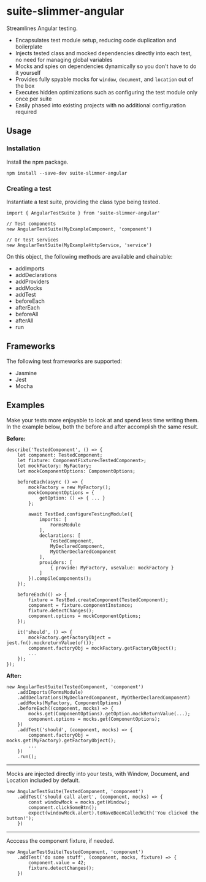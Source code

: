 # suite-slimmer-angular

Streamlines Angular testing.

* Encapsulates test module setup, reducing code duplication and boilerplate
* Injects tested class and mocked dependencies directly into each test, no need for managing global variables
* Mocks and spies on dependencies dynamically so you don't have to do it yourself
* Provides fully spyable mocks for `window`, `document`, and `location` out of the box
* Executes hidden optimizations such as configuring the test module only once per suite
* Easily phased into existing projects with no additional configuration required

## Usage

### Installation

Install the npm package.

```
npm install --save-dev suite-slimmer-angular
```

### Creating a test

Instantiate a test suite, providing the class type being tested.

```
import { AngularTestSuite } from 'suite-slimmer-angular'

// Test components
new AngularTestSuite(MyExampleComponent, 'component')

// Or test services
new AngularTestSuite(MyExampleHttpService, 'service')
```

On this object, the following methods are available and chainable:

* addImports
* addDeclarations
* addProviders
* addMocks
* addTest
* beforeEach
* afterEach
* beforeAll
* afterAll
* run

## Frameworks

The following test frameworks are supported:

* Jasmine
* Jest
* Mocha

## Examples

Make your tests more enjoyable to look at and spend less time writing them. In the example below, both the before and after accomplish the same result.

__Before:__

```
describe('TestedComponent', () => {
    let component: TestedComponent;
    let fixture: ComponentFixture<TestedComponent>;
    let mockFactory: MyFactory;
    let mockComponentOptions: ComponentOptions;

    beforeEach(async () => {
        mockFactory = new MyFactory();
        mockComponentOptions = {
            getOption: () => { ... }
        };

        await TestBed.configureTestingModule({
            imports: [
                FormsModule
            ],
            declarations: [
                TestedComponent,
                MyDeclaredComponent,
                MyOtherDeclaredComponent
            ],
            providers: [
                { provide: MyFactory, useValue: mockFactory }
            ]
        }).compileComponents();
    });

    beforeEach(() => {
        fixture = TestBed.createComponent(TestedComponent);
        component = fixture.componentInstance;
        fixture.detectChanges();
        component.options = mockComponentOptions;
    });

    it('should', () => {
        mockFactory.getFactoryObject = jest.fn().mockreturnValue(of());
        component.factoryObj = mockFactory.getFactoryObject();
        ...
    });
});
```

__After:__

```
new AngularTestSuite(TestedComponent, 'component')
    .addImports(FormsModule)
    .addDeclarations(MyDeclaredComponent, MyOtherDeclaredComponent)
    .addMocks(MyFactory, ComponentOptions)
    .beforeEach((component, mocks) => {
        mocks.get(ComponentOptions).getOption.mockReturnValue(...);
        component.options = mocks.get(ComponentOptions);
    })
    .addTest('should', (component, mocks) => {
        component.factoryObj = mocks.get(MyFactory).getFactoryObject();
        ...
    })
    .run();
```

---

Mocks are injected directly into your tests, with Window, Document, and Location included by default.

```
new AngularTestSuite(TestedComponent, 'component')
    .addTest('should call alert', (component, mocks) => {
        const windowMock = mocks.get(Window);
        component.clickSomeBtn();
        expect(windowMock.alert).toHaveBeenCalledWith('You clicked the button!');
    })
```

----

Acccess the component fixture, if needed.

```
new AngularTestSuite(TestedComponent, 'component')
    .addTest('do some stuff', (component, mocks, fixture) => {
        component.value = 42;
        fixture.detectChanges();
    })
```
